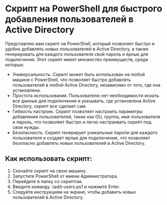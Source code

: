 
<!DOCTYPE html>
<html lang="en">
<body>
	<h1>Скрипт на PowerShell для быстрого добавления пользователей в Active Directory</h1>
	<p>Представляю вам скрипт на PowerShell, который позволяет быстро и удобно добавлять новых пользователей в Active Directory, а также генерировать для каждого пользователя свой пароль и ярлык для подключения. Этот скрипт имеет множество преимуществ, среди которых:</p>
	<ul>
		<li>Универсальность. Скрипт может быть использован на любой машине с PowerShell, что позволяет быстро добавлять пользователей в любой Active Directory, независимо от того, где она установлена.</li>
		<li>Простота использования. Пользователю нет необходимости искать все данные для подключения и указывать, где установлена Active Directory, скрипт все сделает сам.</li>
		<li>Гибкость настроек. Скрипт позволяет настроить параметры добавления пользователей, такие как OU, группа, имя пользователя и пароль, что позволяет быстро и легко настраивать скрипт под свои нужды.</li>
		<li>Безопасность. Скрипт генерирует уникальные пароли для каждого пользователя и создает ярлык для подключения, что позволяет безопасно добавлять новых пользователей в Active Directory.</li>
	</ul>
	<h2>Как использовать скрипт:</h2>
	<ol>
		<li>Скачайте скрипт на свою машину.</li>
		<li>Запустите PowerShell от имени Администратора.</li>
		<li>Перейдите в папку со скриптом.</li>
		<li>Введите команду .\add-users.ps1 и нажмите Enter.</li>
		<li>Следуйте инструкциям на экране, чтобы добавить новых пользователей в Active Directory.</li>
	</ol>
</body>
</html>
